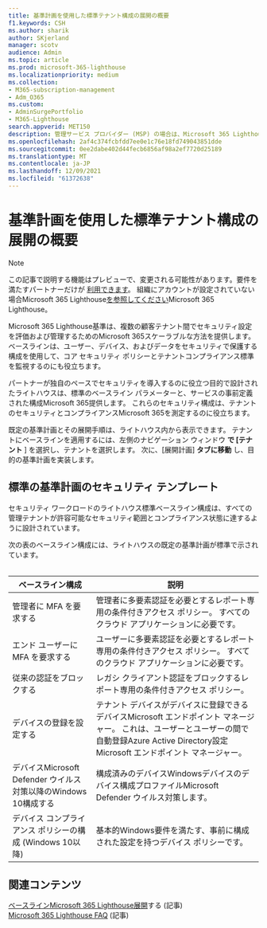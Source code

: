 ```yaml
---
title: 基準計画を使用した標準テナント構成の展開の概要
f1.keywords: CSH
ms.author: sharik
author: SKjerland
manager: scotv
audience: Admin
ms.topic: article
ms.prod: microsoft-365-lighthouse
ms.localizationpriority: medium
ms.collection:
- M365-subscription-management
- Adm_O365
ms.custom:
- AdminSurgePortfolio
- M365-Lighthouse
search.appverid: MET150
description: 管理サービス プロバイダー (MSP) の場合は、Microsoft 365 Lighthouseを使用して標準的なテナント構成を展開する方法について説明します。
ms.openlocfilehash: 2af4c374fcbfdd7ee0e1c76e18fd749043851dde
ms.sourcegitcommit: 0ee2dabe402d44fecb6856af98a2ef7720d25189
ms.translationtype: MT
ms.contentlocale: ja-JP
ms.lasthandoff: 12/09/2021
ms.locfileid: "61372638"
---
```

# <a name="overview-of-using-baselines-to-deploy-standard-tenant-configurations"></a>基準計画を使用した標準テナント構成の展開の概要 

> [!NOTE]
> この記事で説明する機能はプレビューで、変更される可能性があります。要件を満たすパートナーだけが [利用できます](m365-lighthouse-requirements.md)。 組織にアカウントが設定されていない場合Microsoft 365 Lighthouse[を参照してください](m365-lighthouse-sign-up.md)Microsoft 365 Lighthouse。

Microsoft 365 Lighthouse基準は、複数の顧客テナント間でセキュリティ設定を評価および管理するためのMicrosoft 365スケーラブルな方法を提供します。 ベースラインは、ユーザー、デバイス、およびデータをセキュリティで保護する構成を使用して、コア セキュリティ ポリシーとテナントコンプライアンス標準を監視するのにも役立ちます。

パートナーが独自のペースでセキュリティを導入するのに役立つ目的で設計されたライトハウスは、標準のベースライン パラメーターと、サービスの事前定義された構成Microsoft 365提供します。 これらのセキュリティ構成は、テナントのセキュリティとコンプライアンスMicrosoft 365を測定するのに役立ちます。

既定の基準計画とその展開手順は、ライトハウス内から表示できます。 テナントにベースラインを適用するには、左側のナビゲーション ウィンドウ **で [テナント** ] を選択し、テナントを選択します。 次に、[展開計画] **タブに移動** し、目的の基準計画を実装します。

## <a name="standard-baseline-security-templates"></a>標準の基準計画のセキュリティ テンプレート

セキュリティ ワークロードのライトハウス標準ベースライン構成は、すべての管理テナントが許容可能なセキュリティ範囲とコンプライアンス状態に達するように設計されています。

次の表のベースライン構成には、ライトハウスの既定の基準計画が標準で示されています。<br><br>

| ベースライン構成 | 説明 |
|--|--|
| 管理者に MFA を要求する | 管理者に多要素認証を必要とするレポート専用の条件付きアクセス ポリシー。 すべてのクラウド アプリケーションに必要です。 |
| エンド ユーザーに MFA を要求する | ユーザーに多要素認証を必要とするレポート専用の条件付きアクセス ポリシー。 すべてのクラウド アプリケーションに必要です。 |
| 従来の認証をブロックする | レガシ クライアント認証をブロックするレポート専用の条件付きアクセス ポリシー。 |
| デバイスの登録を設定する | テナント デバイスがデバイスに登録できるデバイスMicrosoft エンドポイント マネージャー。 これは、ユーザーとユーザーの間で自動登録Azure Active Directory設定Microsoft エンドポイント マネージャー。 |
| デバイスMicrosoft Defender ウイルス対策以降のWindows 10構成する | 構成済みのデバイスWindowsデバイスのデバイス構成プロファイルMicrosoft Defender ウイルス対策します。 |
| デバイス コンプライアンス ポリシーの構成 (Windows 10以降) | 基本的Windows要件を満たす、事前に構成された設定を持つデバイス ポリシーです。 |

## <a name="related-content"></a>関連コンテンツ

[ベースラインMicrosoft 365 Lighthouse展開](m365-lighthouse-deploy-baselines.md)する (記事)\
[Microsoft 365 Lighthouse FAQ](m365-lighthouse-faq.yml) (記事)
